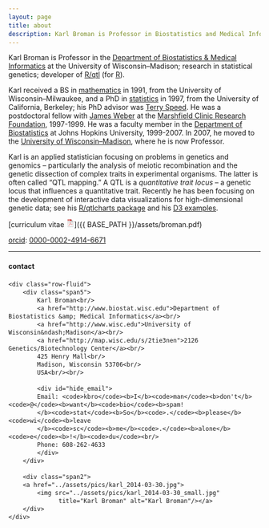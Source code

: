 ```yaml
---
layout: page
title: about
description: Karl Broman is Professor in Biostatistics and Medical Informatics at University of Wisconsin - Madison; research in statistical genetics
---
```


Karl Broman is Professor in the
[Department of Biostatistics &amp; Medical Informatics](http://www.biostat.wisc.edu)
at the University of Wisconsin&ndash;Madison;
research in statistical genetics; developer of
[R/qtl](http://www.rqtl.org) (for [R](http://www.r-project.org)).

Karl received a BS in [mathematics](http://www4.uwm.edu/letsci/math/)
in 1991, from the
University of Wisconsin&ndash;Milwaukee, and a
PhD in [statistics](http://www.stat.berkeley.edu) in 1997, from the
University of California, Berkeley; his PhD advisor was
[Terry Speed](http://www.wehi.edu.au/faculty_members/professor_terry_speed).
He was a postdoctoral fellow with [James Weber](https://www.preventiongenetics.com/about-us/senior-staff/) at the
[Marshfield Clinic Research Foundation](http://research.marshfieldclinic.org),
1997-1999. He
was a faculty member in the [Department of Biostatistics](http://www.jhsph.edu/departments/biostatistics/) at Johns
Hopkins University, 1999-2007. In 2007, he moved to the
[University of Wisconsin&ndash;Madison](http://www.wisc.edu),
where he is now Professor.

Karl is an applied statistician focusing on problems in genetics and
genomics &ndash; particularly the analysis of meiotic recombination and the
genetic dissection of complex traits in experimental organisms. The
latter is often called &ldquo;QTL mapping.&rdquo; A QTL is a
_quantitative trait locus_ &ndash; a genetic locus that influences a
quantitative trait. Recently he has been focusing on the development
of interactive data visualizations for high-dimensional genetic data;
see his [R/qtlcharts package](http://kbroman.org/qtlcharts) and
his [D3 examples](http://www.biostat.wisc.edu/~kbroman/D3).

[curriculum vitae ![CV as pdf](icons16/pdf-icon.png)]({{ BASE_PATH }}/assets/broman.pdf)

[orcid](http://orcid.org): [0000-0002-4914-6671](http://orcid.org/0000-0002-4914-6671)

---

<div class="container">
<h4><a name="contact"></a>contact</h4>

    <div class="row-fluid">
        <div class="span5">
            Karl Broman<br/>
            <a href="http://www.biostat.wisc.edu">Department of Biostatistics &amp; Medical Informatics</a><br/>
            <a href="http://www.wisc.edu">University of Wisconsin&ndash;Madison</a><br/>
            <a href="http://map.wisc.edu/s/2tie3nen">2126 Genetics/Biotechnology Center</a><br/>
            425 Henry Mall<br/>
            Madison, Wisconsin 53706<br/>
            USA<br/><br/>

            <div id="hide_email">
            Email: <code>kbro</code><b>I</b><code>man</code><b>don't</b><code>@</code><b>want</b><code>bio</code><b>spam!
            </b><code>stat</code><b>So</b><code>.</code><b>please</b><code>wi</code><b>leave
            </b><code>sc</code><b>me</b><code>.</code><b>alone</b><code>e</code><b>!</b><code>du</code><br/>
            Phone: 608-262-4633
            </div>
        </div>

        <div class="span2">
        <a href="../assets/pics/karl_2014-03-30.jpg">
            <img src="../assets/pics/karl_2014-03-30_small.jpg"
                  title="Karl Broman" alt="Karl Broman"/></a>
        </div>
    </div>
</div>
